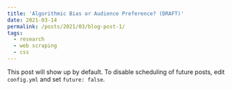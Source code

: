 ```yaml
---
title: 'Algorithmic Bias or Audience Preference? (DRAFT)'
date: 2021-03-14
permalink: /posts/2021/03/blog-post-1/
tags:
  - research
  - web scraping
  - css
---
```


This post will show up by default. To disable scheduling of future posts, edit `config.yml` and set `future: false`. 
